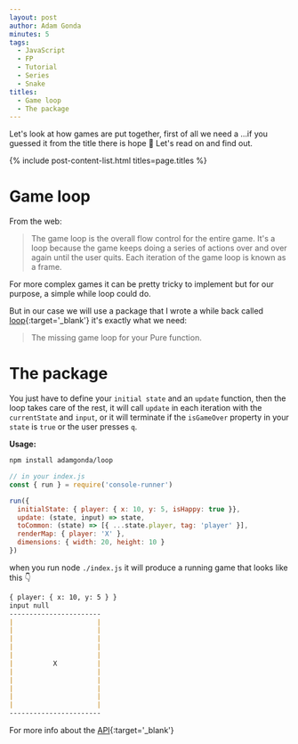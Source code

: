 ```yaml
---
layout: post
author: Adam Gonda
minutes: 5
tags:
  - JavaScript
  - FP
  - Tutorial
  - Series
  - Snake
titles:
  - Game loop
  - The package
---
```


Let's look at how games are put together, first of all we
need a ...if you guessed it from the title there is hope 🤠
Let's read on and find out.

{% include post-content-list.html titles=page.titles %}

# Game loop

From the web:

> The game loop is the overall flow control for the entire game. It's a loop because the game keeps doing a series of actions over and over again until the user quits. Each iteration of the game loop is known as a frame.

For more complex games it can be pretty tricky to implement
but for our purpose, a simple while loop could do.

But in our case we will use a package that I wrote a while back called [loop](https://github.com/AdamGonda/loop){:target='_blank'}
it's exactly what we need:
> The missing game loop for your Pure function.

# The package

You just have to define your `initial state` and an `update` function,
then the loop takes care of the rest, it will call `update` in each iteration
with the `currentState` and `input`, or it will terminate if the `isGameOver`
property in your `state` is `true` or the user presses `q`.

<b>Usage:</b>

```md
npm install adamgonda/loop
```

```js
// in your index.js
const { run } = require('console-runner')

run({
  initialState: { player: { x: 10, y: 5, isHappy: true }},
  update: (state, input) => state,
  toCommon: (state) => [{ ...state.player, tag: 'player' }],
  renderMap: { player: 'X' },
  dimensions: { width: 20, height: 10 }
})
```

when you run node `./index.js` it will produce a running game that looks like this 👇

```md
{ player: { x: 10, y: 5 } }
input null
-----------------------
|                     |
|                     |
|                     |
|                     |
|                     |
|          X          |
|                     |
|                     |
|                     |
|                     |
|                     |
-----------------------
```

For more info about the [API](https://github.com/AdamGonda/loop/blob/main/README.md#api){:target='_blank'}